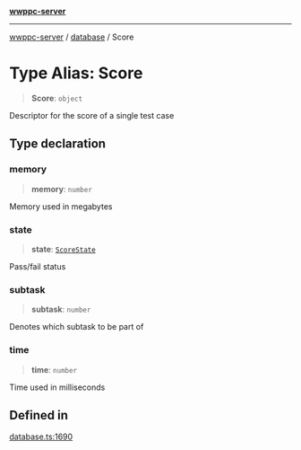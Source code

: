 [**wwppc-server**](../../README.md)

***

[wwppc-server](../../modules.md) / [database](../README.md) / Score

# Type Alias: Score

> **Score**: `object`

Descriptor for the score of a single test case

## Type declaration

### memory

> **memory**: `number`

Memory used in megabytes

### state

> **state**: [`ScoreState`](../enumerations/ScoreState.md)

Pass/fail status

### subtask

> **subtask**: `number`

Denotes which subtask to be part of

### time

> **time**: `number`

Time used in milliseconds

## Defined in

[database.ts:1690](https://github.com/WWPPC/WWPPC-server/blob/8fa1fab7588b7cc0d91c585786635fd288d3453c/src/database.ts#L1690)
